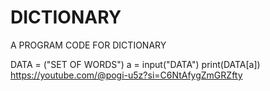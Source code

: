 # DICTIONARY
A PROGRAM CODE FOR DICTIONARY

DATA  = ("SET OF WORDS")
a = input("DATA")
print(DATA[a])
https://youtube.com/@pogi-u5z?si=C6NtAfygZmGRZfty
